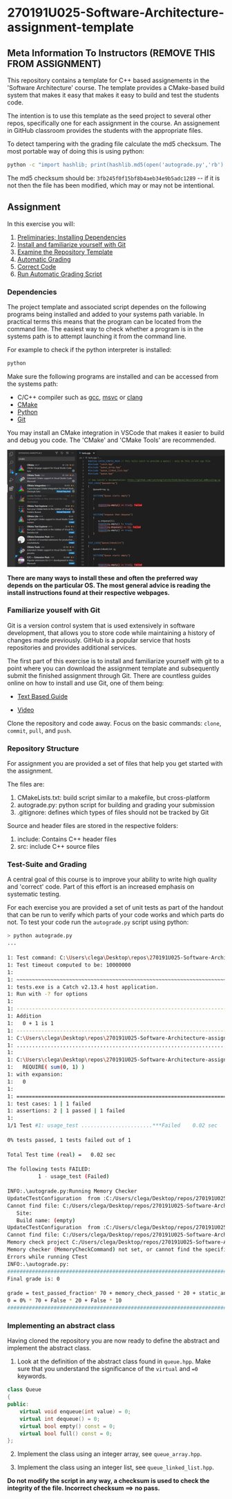 # 270191U025-Software-Architecture-assignment-template

## Meta Information To Instructors (REMOVE THIS FROM ASSIGNMENT)

This repository contains a template for C++ based assignements in the 'Software Architecture' course.
The template provides a CMake-based build system that makes it easy that makes it easy to build and test the students code.

The intention is to use this template as the seed project to several other repos, specifically one for each assignment in the course.
An assignement in GitHub classroom provides the students with the appropriate files.

To detect tampering with the grading file calculate the md5 checksum. The most portable way of doing this is using python:

```bash
python -c "import hashlib; print(hashlib.md5(open('autograde.py','rb').read()).hexdigest())"
```

The md5 checksum should be: `3fb245f0f15bf8b4aeb34e9b5adc1289` -- if it is not then the file has been modified, which may or may not be intentional.

## Assignment

In this exercise you will:

1. [Preliminaries; Installing Dependencies](#Dependencies)
2. [Install and familiarize yourself with Git](#Familiarize-youself-with-Git)
3. [Examine the Repository Template](#Repository-Structure)
4. [Automatic Grading](#Test-Suite-and-Grading)
5. [Correct Code]()
6. [Run Automatic Grading Script]()

### Dependencies

The project template and associated script dependes on the following programs being installed and added to your systems path variable.
In practical terms this means that the program can be located from the command line.
The easiest way to check whether a program is in the systems path is to attempt launching it from the command line.

For example to check if the python interpreter is installed:

```bash
python
```

Make sure the following programs are installed and can be accessed from the systems path:

- C/C++ compiler such as [gcc](https://gcc.gnu.org/), [msvc](https://visualstudio.microsoft.com/vs/features/cplusplus/) or [clang](https://clang.llvm.org/)
- [CMake](https://cmake.org/)
- [Python](https://www.python.org/)
- [Git](https://git-scm.com/downloads)

You may install an CMake integration in VSCode that makes it easier to build and debug you code.
The 'CMake' and 'CMake Tools' are recommended.

![](cmake.png)

**There are many ways to install these and often the preferred way depends on the particular OS. The most general advice is reading the install instructions found at their respective webpages.**

### Familiarize youself with Git

Git is a version control system that is used extensively in software development, that allows you to store code while maintaining a history of changes made previously.
GitHub is a popular service that hosts repositories and provides additional services.

The first part of this exercise is to install and familiarize yourself with git to a point where you can download the assignment template and subsequently submit the finished assignment through Git.
There are countless guides online on how to install and use Git, one of them being:

- [Text Based Guide](https://guides.github.com/introduction/git-handbook/)

- [Video](https://www.youtube.com/watch?v=SWYqp7iY_Tc)

Clone the repository and code away. Focus on the basic commands: `clone`, `commit`, `pull`, and `push`.

### Repository Structure

For assignment you are provided a set of files that help you get started with the assignment.

The files are:

1. CMakeLists.txt: build script similar to a makefile, but cross-platform
2. autograde.py: python script for building and grading your submission
3. .gitignore: defines which types of files should not be tracked by Git

Source and header files are stored in the respective folders:

1. include: Contains C++ header files
2. src: include C++ source files

### Test-Suite and Grading

A central goal of this course is to improve your ability to write high quality and 'correct' code. Part of this effort is an increased emphasis on systematic testing.

For each exercise you are provided a set of unit tests as part of the handout that can be run to verify which parts of your code works and which parts do not. To test your code run the `autograde.py` script using python:

```bash
> python autograde.py
...

1: Test command: C:\Users\clega\Desktop\repos\270191U025-Software-Architecture-assignment-template\build\Debug\tests.exe
1: Test timeout computed to be: 10000000
1:
1: ~~~~~~~~~~~~~~~~~~~~~~~~~~~~~~~~~~~~~~~~~~~~~~~~~~~~~~~~~~~~~~~~~~~~~~~~~~~~~~~
1: tests.exe is a Catch v2.13.4 host application.
1: Run with -? for options
1:
1: -------------------------------------------------------------------------------
1: Addition
1:   0 + 1 is 1
1: -------------------------------------------------------------------------------
1: C:\Users\clega\Desktop\repos\270191U025-Software-Architecture-assignment-template\src\tests.cpp(16)
1: ...............................................................................
1:
1: C:\Users\clega\Desktop\repos\270191U025-Software-Architecture-assignment-template\src\tests.cpp(18): FAILED:
1:   REQUIRE( sum(0, 1) )
1: with expansion:
1:   0
1:
1: ===============================================================================
1: test cases: 1 | 1 failed
1: assertions: 2 | 1 passed | 1 failed
1:
1/1 Test #1: usage_test .......................***Failed    0.02 sec

0% tests passed, 1 tests failed out of 1

Total Test time (real) =   0.02 sec

The following tests FAILED:
          1 - usage_test (Failed)

INFO:.\autograde.py:Running Memory Checker
UpdateCTestConfiguration  from :C:/Users/clega/Desktop/repos/270191U025-Software-Architecture-assignment-template/build/DartConfiguration.tcl
Cannot find file: C:/Users/clega/Desktop/repos/270191U025-Software-Architecture-assignment-template/build/DartConfiguration.tcl
   Site:
   Build name: (empty)
UpdateCTestConfiguration  from :C:/Users/clega/Desktop/repos/270191U025-Software-Architecture-assignment-template/build/DartConfiguration.tcl
Cannot find file: C:/Users/clega/Desktop/repos/270191U025-Software-Architecture-assignment-template/build/DartConfiguration.tcl
Memory check project C:/Users/clega/Desktop/repos/270191U025-Software-Architecture-assignment-template/build
Memory checker (MemoryCheckCommand) not set, or cannot find the specified program.
Errors while running CTest
INFO:.\autograde.py:
#######################################################################################################
Final grade is: 0

grade = test_passed_fraction* 70 + memory_check_passed * 20 + static_analysis_passed * 10
0 = 0% * 70 + False * 20 + False * 10
#######################################################################################################
```

### Implementing an abstract class

Having cloned the repository you are now ready to define the abstract and implement the abstract class.

1. Look at the definition of the abstract class found in `queue.hpp`. Make sure that you understand the significance of the `virtual` and `=0` keywords.

```cpp
class Queue
{
public:
    virtual void enqueue(int value) = 0;
    virtual int dequeue() = 0;
    virtual bool empty() const = 0;
    virtual bool full() const = 0;
};
```

2. Implement the class using an integer array, see `queue_array.hpp`.

3. Implement the class using an integer list, see `queue_linked_list.hpp`.

**Do not modify the script in any way, a checksum is used to check the integrity of the file. Incorrect checksum ⟹ no pass.**
